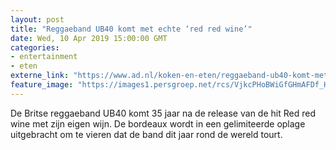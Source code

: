 ```yaml
---
layout: post
title: "Reggaeband UB40 komt met echte ‘red red wine’"
date: Wed, 10 Apr 2019 15:00:00 GMT
categories: 
- entertainment 
- eten 
externe_link: "https://www.ad.nl/koken-en-eten/reggaeband-ub40-komt-met-echte-red-red-wine~a65abff7/"
feature_image: "https://images1.persgroep.net/rcs/VjkcPHoBWiGfGHmAFDf_HZtano8/diocontent/145253102/_fitwidth/400/?appId=21791a8992982cd8da851550a453bd7f&quality=0.7"
---
```


De Britse reggaeband UB40 komt 35 jaar na de release van de hit Red red wine met zijn eigen wijn. De bordeaux wordt in een gelimiteerde oplage uitgebracht om te vieren dat de band dit jaar rond de wereld tourt.
